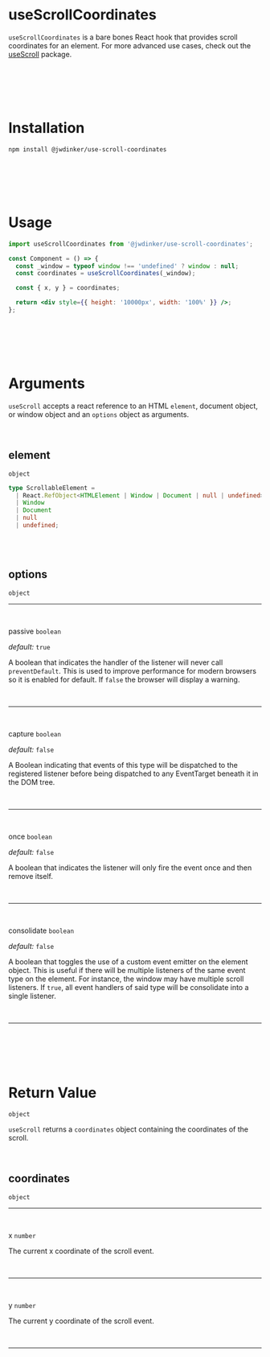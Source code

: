 # useScrollCoordinates

`useScrollCoordinates` is a bare bones React hook that provides scroll coordinates for an element. For more advanced use cases, check out the [useScroll](https://www.notion.so/useScroll-e79a10f0bfc1425ca4bb2d069bc5a039) package.

<br><br><br><br>

# Installation

```
npm install @jwdinker/use-scroll-coordinates
```

<br><br><br><br>

# Usage

```jsx
import useScrollCoordinates from '@jwdinker/use-scroll-coordinates';

const Component = () => {
  const _window = typeof window !== 'undefined' ? window : null;
  const coordinates = useScrollCoordinates(_window);

  const { x, y } = coordinates;

  return <div style={{ height: '10000px', width: '100%' }} />;
};
```

<br><br><br><br>

# Arguments

`useScroll` accepts a react reference to an HTML `element`, document object, or window object and an `options` object as arguments.

<br>

## element

`object`

```ts
type ScrollableElement =
  | React.RefObject<HTMLElement | Window | Document | null | undefined>
  | Window
  | Document
  | null
  | undefined;
```

<br><br>

## options

`object`

---

<br>

passive `boolean`

_default:_ `true`

A boolean that indicates the handler of the listener will never call `preventDefault`. This is used to improve performance for modern browsers so it is enabled for default. If `false` the browser will display a warning.

<br>

---

<br>

capture `boolean`

_default:_ `false`

A Boolean indicating that events of this type will be dispatched to the registered listener before being dispatched to any EventTarget beneath it in the DOM tree.

<br>

---

<br>

once `boolean`

_default:_ `false`

A boolean that indicates the listener will only fire the event once and then remove itself.

<br>

---

<br>

consolidate `boolean`

_default:_ `false`

A boolean that toggles the use of a custom event emitter on the element object. This is useful if there will be multiple listeners of the same event type on the element. For instance, the window may have multiple scroll listeners. If `true`, all event handlers of said type will be consolidate into a single listener.

<br>

---

<br><br><br><br>

# Return Value

`object`

`useScroll` returns a `coordinates` object containing the coordinates of the scroll.

<br>

## coordinates

`object`

---

<br>

x `number`

The current x coordinate of the scroll event.

<br>

---

<br>

y `number`

The current y coordinate of the scroll event.

<br>

---
